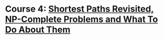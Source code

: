 # Course 4: [Shortest Paths Revisited, NP-Complete Problems and What To Do About Them](https://www.coursera.org/learn/algorithms-npcomplete)

